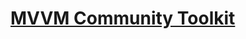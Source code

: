 
# [MVVM Community Toolkit](https://devblogs.microsoft.com/dotnet/announcing-the-dotnet-community-toolkit-800/)

